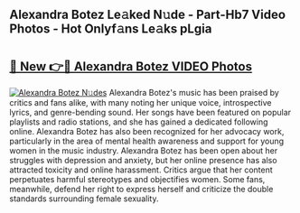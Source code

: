 ## Alexandra Botez Le𝚊ked N𝚞de - Part-Hb7 Video Photos - Hot Onlyf𝚊ns Le𝚊ks pLgia

# <h2><a href="http://ac53880.deff.icu/?id=Alexandra+Botez">🔗 New 👉🔴 Alexandra Botez VIDEO Photos</a></h2>

[![Alexandra Botez N𝚞des](https://i.imgur.com/rIISA9y.gif)](http://ac53880.deff.icu/?id=Alexandra+Botez)
Alexandra Botez's music has been praised by critics and fans alike, with many noting her unique voice, introspective lyrics, and genre-bending sound. Her songs have been featured on popular playlists and radio stations, and she has gained a dedicated following online. Alexandra Botez has also been recognized for her advocacy work, particularly in the area of mental health awareness and support for young women in the music industry. Alexandra Botez has been open about her struggles with depression and anxiety, but her online presence has also attracted toxicity and online harassment. Critics argue that her content perpetuates harmful stereotypes and objectifies women. Some fans, meanwhile, defend her right to express herself and criticize the double standards surrounding female sexuality.
